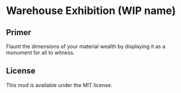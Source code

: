 # Warehouse Exhibition (WIP name)

## Primer

Flaunt the dimensions of your material wealth by displaying it as a monument for all to witness.

## License

This mod is available under the MIT license.
